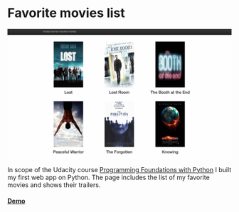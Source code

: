# Favorite movies list

![](https://github.com/AndreyAzimov/Favorite-movies-list/blob/master/screen.jpg)

In scope of the Udacity course [Programming Foundations with Python][udacity] I built my first web app on Python.
The page includes the list of my favorite movies and shows their trailers.

#### [Demo][demo]

[udacity]: <https://www.udacity.com/course/programming-foundations-with-python--ud036>
[demo]: <http://devjoy.net/favorite_movies>
